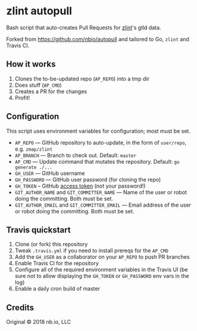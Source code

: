 # zlint autopull

Bash script that auto-creates Pull Requests for
[zlint](https://github.com/zmap/zlint)'s gtld data.

Forked from https://github.com/nbio/autopull and tailored to Go, `zlint` and
Travis CI.

## How it works

1. Clones the to-be-updated repo (`AP_REPO`) into a tmp dir
1. Does stuff (`AP_CMD`)
1. Creates a PR for the changes
1. Profit!

## Configuration

This script uses environment variables for configuration; most must be set.

- `AP_REPO` — GitHub repository to auto-update, in the form of `user/repo`, e.g. `zmap/zlint`
- `AP_BRANCH` — Branch to check out. Default: `master`
- `AP_CMD` — Update command that mutates the repository. Default: `go generate ./...`
- `GH_USER` — GitHub username
- `GH_PASSWORD` — GitHub user password (for cloning the repo)
- `GH_TOKEN` – GitHub [access token](https://help.github.com/articles/creating-an-access-token-for-command-line-use/) (not your password!)
- `GIT_AUTHOR_NAME` and `GIT_COMMITTER_NAME` — Name of the user or robot doing the committing. Both must be set.
- `GIT_AUTHOR_EMAIL` and `GIT_COMMITTER_EMAIL` — Email address of the user or robot doing the committing. Both must be set.

## Travis quickstart

1. Clone (or fork) this repository
1. Tweak `.travis.yml` if you need to install prereqs for the `AP_CMD`
1. Add the `GH_USER` as a collaborator on your `AP_REPO` to push PR branches
1. Enable Travis CI for the repository
1. Configure all of the required environment variables in the Travis UI (be sure
   not to allow displaying the `GH_TOKEN` or `GH_PASSWORD` env vars in the log)
1. Enable a daily cron build of master

## Credits

Original © 2018 nb.io, LLC
